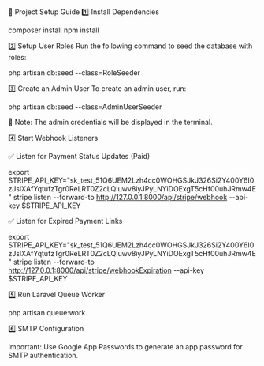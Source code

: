 🚀 Project Setup Guide
1️⃣ Install Dependencies

composer install
npm install

2️⃣ Setup User Roles
Run the following command to seed the database with roles:

php artisan db:seed --class=RoleSeeder

3️⃣ Create an Admin User
To create an admin user, run:

php artisan db:seed --class=AdminUserSeeder

📌 Note: The admin credentials will be displayed in the terminal.

4️⃣ Start Webhook Listeners

✅ Listen for Payment Status Updates (Paid)

export STRIPE_API_KEY="sk_test_51Q6UEM2Lzh4cc0WOHGSJkJ326Si2Y400Y6I0zJslXAfYqtufzTgr0ReLRT0Z2cLQIuwv8iyJPyLNYiDOExgT5cHf00uhJRmw4E"
stripe listen --forward-to http://127.0.0.1:8000/api/stripe/webhook --api-key $STRIPE_API_KEY

✅ Listen for Expired Payment Links

export STRIPE_API_KEY="sk_test_51Q6UEM2Lzh4cc0WOHGSJkJ326Si2Y400Y6I0zJslXAfYqtufzTgr0ReLRT0Z2cLQIuwv8iyJPyLNYiDOExgT5cHf00uhJRmw4E"
stripe listen --forward-to http://127.0.0.1:8000/api/stripe/webhookExpiration --api-key $STRIPE_API_KEY

5️⃣ Run Laravel Queue Worker

php artisan queue:work

6️⃣ SMTP Configuration

Important: Use Google App Passwords to generate an app password for SMTP authentication.
